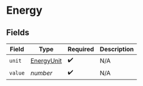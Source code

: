 # Energy


## Fields

| Field                                           | Type                                            | Required                                        | Description                                     |
| ----------------------------------------------- | ----------------------------------------------- | ----------------------------------------------- | ----------------------------------------------- |
| `unit`                                          | [EnergyUnit](../../models/shared/energyunit.md) | :heavy_check_mark:                              | N/A                                             |
| `value`                                         | *number*                                        | :heavy_check_mark:                              | N/A                                             |